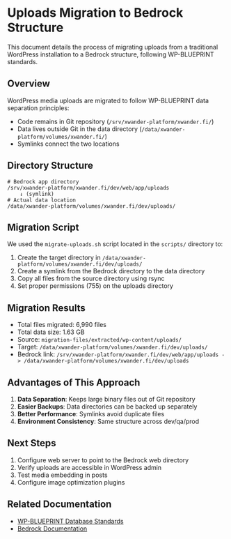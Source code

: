 # Uploads Migration to Bedrock Structure

This document details the process of migrating uploads from a traditional WordPress installation to a Bedrock structure, following WP-BLUEPRINT standards.

## Overview

WordPress media uploads are migrated to follow WP-BLUEPRINT data separation principles:
- Code remains in Git repository (`/srv/xwander-platform/xwander.fi/`)
- Data lives outside Git in the data directory (`/data/xwander-platform/volumes/xwander.fi/`)
- Symlinks connect the two locations

## Directory Structure

```
# Bedrock app directory
/srv/xwander-platform/xwander.fi/dev/web/app/uploads
    ↓ (symlink)
# Actual data location
/data/xwander-platform/volumes/xwander.fi/dev/uploads/
```

## Migration Script

We used the `migrate-uploads.sh` script located in the `scripts/` directory to:
1. Create the target directory in `/data/xwander-platform/volumes/xwander.fi/dev/uploads/`
2. Create a symlink from the Bedrock directory to the data directory
3. Copy all files from the source directory using rsync
4. Set proper permissions (755) on the uploads directory

## Migration Results

- Total files migrated: 6,990 files
- Total data size: 1.63 GB
- Source: `migration-files/extracted/wp-content/uploads/`
- Target: `/data/xwander-platform/volumes/xwander.fi/dev/uploads/`
- Bedrock link: `/srv/xwander-platform/xwander.fi/dev/web/app/uploads -> /data/xwander-platform/volumes/xwander.fi/dev/uploads`

## Advantages of This Approach

1. **Data Separation**: Keeps large binary files out of Git repository
2. **Easier Backups**: Data directories can be backed up separately
3. **Better Performance**: Symlinks avoid duplicate files
4. **Environment Consistency**: Same structure across dev/qa/prod

## Next Steps

1. Configure web server to point to the Bedrock web directory
2. Verify uploads are accessible in WordPress admin
3. Test media embedding in posts
4. Configure image optimization plugins

## Related Documentation

- [WP-BLUEPRINT Database Standards](/srv/xwander-platform/docs/wp-blueprint-database.md)
- [Bedrock Documentation](https://roots.io/bedrock/docs/)